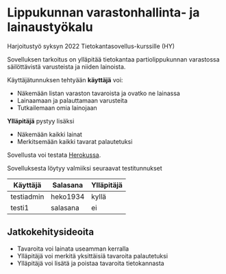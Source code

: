 # Lippukunnan varastonhallinta- ja lainaustyökalu
Harjoitustyö syksyn 2022 Tietokantasovellus-kurssille (HY)

Sovelluksen tarkoitus on ylläpitää tietokantaa partiolippukunnan varastossa säilöttävistä varusteista ja niiden lainoista.

Käyttäjätunnuksen tehtyään **käyttäjä** voi:
- Näkemään listan varaston tavaroista ja ovatko ne lainassa
- Lainaamaan ja palauttamaan varusteita
- Tutkailemaan omia lainojaan

**Ylläpitäjä** pystyy lisäksi
- Näkemään kaikki lainat
- Merkitsemään kaikki tavarat palautetuksi

Sovellusta voi testata [Herokussa](https://tsoha-lpkvarasto.herokuapp.com/).

Sovelluksesta löytyy valmiiksi seuraavat testitunnukset

| Käyttäjä | Salasana | Ylläpitäjä |
|----------|----------|------------|
|testiadmin| heko1934 |  kyllä     |
|  testi1  | salasana |   ei       |

## Jatkokehitysideoita
- Tavaroita voi lainata useamman kerralla
- Ylläpitäjä voi merkitä yksittäisiä tavaroita palautetuksi
- Ylläpitäjä voi lisätä ja poistaa tavaroita tietokannasta
